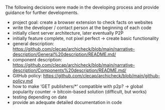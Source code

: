 The following decisions were made in the developing process and provide guidance for further developments.
- project goal: create a browser extension to check facts on websites
- write the developer / contact person at the beginning of each code
- initially client server architecture, later eventually P2P
- initially feature complete, not pixel perfect → create basic functionality
- general description: https://github.com/clecap/archicheck/blob/main/narrative-description/General%20description/README.md/
- component description: https://github.com/clecap/archicheck/blob/main/narrative-description/Components%20description/README.md/
- GitHub policy: https://github.com/clecap/archicheck/blob/main/github-policy.md
- how to make ‘GET publishers/*’ compatible with p2p? → global popularity counter → bitcoin-based solution (difficult, but works)
- testing depending on date
- provide an adequate detailed documentation in code
